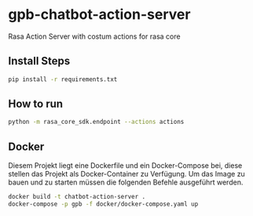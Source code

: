 # gpb-chatbot-action-server
Rasa Action Server with costum actions for rasa core

## Install Steps
```bash
pip install -r requirements.txt
```
## How to run
```bash
python -m rasa_core_sdk.endpoint --actions actions
```

## Docker
Diesem Projekt liegt eine Dockerfile und ein Docker-Compose bei, diese stellen das Projekt als Docker-Container zu Verfügung.
Um das Image zu bauen und zu starten müssen die folgenden Befehle ausgeführt werden.

```bash
docker build -t chatbot-action-server .
docker-compose -p gpb -f docker/docker-compose.yaml up
```